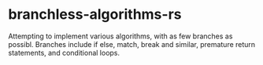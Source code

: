 # branchless-algorithms-rs
Attempting to implement various algorithms, with as few branches as possibl. Branches include if else, match, break and similar, premature return statements, and conditional loops.
